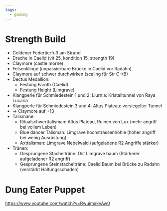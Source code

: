 ```yaml
---
tags:
  - gaming
---
```

# Strength Build

- Goldener Federtierfuß am Strand
- Drache in Caelid (vit 25, kondition 15, strength 19)
- Claymore (castle morne)
- Felsenklinge (unpassierbare Brücke in Caelid vor Radahn)
- Claymore auf schwer durchwirken (scaling für Str C->B)
- Dectus Medallion:
	- Festung Faroth (Caelid)
	- Festung Haight (Limgrave)
- Klangperle für Schmiedestein 1 und 2: Liurnia: Kristalltunnel von Raya Lucaria
- Klangperle für Schmiedestein 3 und 4: Altus Plateau: versiegelter Tunnel
- -> Claymore auf +13
- Talismane
	- Ritualschwerttalisman: Altus Plateau, Ruinen von Lux (mehr angriff bei vollem Leben)
	- Blue dancer Talisman: Limgrave hochstrassenhöhle (höher angriff bei wenig Ausrüstung)
	- Axttalisman: Limgrave Nebelwald (aufgeladene R2 Angriffe stärker)
- Tränen:
	- Gesprungene Stachelträne: Ost Limgrave baum (Stärkerer aufgeladener R2 angriff)
	- Gesprungene Steinstachelträne: Caelid Baum bei Brücke zu Radahn (verstärkt Haltungsschaden)

# Dung Eater Puppet

<https://www.youtube.com/watch?v=RwuimakyAw0>
